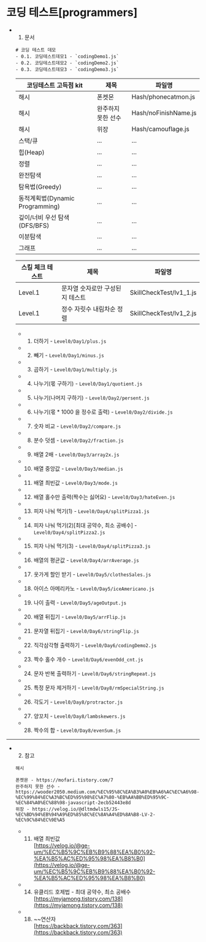 <link
  rel="stylesheet"
  href="./style.css"
/>

# 코딩 테스트[programmers]

- 1. 문서
    ```
    # 코딩 테스트 데모
    - 0.1. 코딩테스트데모1 - `codingDemo1.js`
    - 0.2. 코딩테스트데모2 - `codingDemo2.js`
    - 0.3. 코딩테스트데모3 - `codingDemo3.js`
    ```
    |코딩테스트 고득점 kit|제목|파일명|
    |---|---|---|
    |해시|폰켓몬|Hash/phonecatmon.js|
    |해시|완주하지 못한 선수|Hash/noFinishName.js|
    |해시|위장|Hash/camouflage.js|
    |스택/큐|...|...|
    |힙(Heap)|...|...|
    |정렬|...|...|
    |완전탐색|...|...|
    |탐욕법(Greedy)|...|...|
    |동적계획법(Dynamic Programming)|...|...|
    |깊이/너비 우선 탐색(DFS/BFS)|...|...|
    |이분탐색|...|...|
    |그래프|...|...|

    |스킬 체크 테스트|제목|파일명|
    |---|---|---|
    |Level.1|문자열 숫자로만 구성된지 테스트|SkillCheckTest/lv1_1.js|
    |Level.1|정수 자릿수 내림차순 정렬|SkillCheckTest/lv1_2.js|

    - 1. 더하기 - `Level0/Day1/plus.js`
    - 2. 빼기 - `Level0/Day1/minus.js`
    - 3. 곱하기 - `Level0/Day1/multiply.js`
    - 4. 나누기(몫 구하기) - `Level0/Day1/quotient.js`

    - 5. 나누기(나머지 구하기) - `Level0/Day2/persent.js`
    - 6. 나누기(몫 * 1000 을 정수로 출력) - `Level0/Day2/divide.js`
    - 7. 숫자 비교 - `Level0/Day2/compare.js`
    - 8. 분수 덧셈 - `Level0/Day2/fraction.js`

    - 9. 배열 2배 - `Level0/Day3/array2x.js`
    - 10. 배열 중앙값 - `Level0/Day3/median.js`
    - 11. 배열 최빈값 - `Level0/Day3/mode.js` 
    - 12. 배열 홀수만 출력(짝수는 싫어요) - `Level0/Day3/hateEven.js`

    - 13. 피자 나눠 먹기(1) - `Level0/Day4/splitPizza1.js`
    - 14. 피자 나눠 먹기(2)[최대 공약수, 최소 공배수] - `Level0/Day4/splitPizza2.js`
    - 15. 피자 나눠 먹기(3) - `Level0/Day4/splitPizza3.js`
    - 16. 배열의 평균값 - `Level0/Day4/arrAverage.js`

    - 17. 옷가게 할인 받기 - `Level0/Day5/clothesSales.js`
    - 18. 아이스 아메리카노 - `Level0/Day5/iceAmericano.js`
    - 19. 나이 출력 - `Level0/Day5/ageOutput.js`
    - 20. 배열 뒤집기 - `Level0/Day5/arrFlip.js`

    - 21. 문자열 뒤집기 - `Level0/Day6/stringFlip.js`
    - 22. 직각삼각형 출력하기 - `Level0/Day6/codingDemo2.js`
    - 23. 짝수 홀수 개수 - `Level0/Day6/evenOdd_cnt.js`
    - 24. 문자 반복 출력하기 - `Level0/Day6/stringRepeat.js`

    - 25. 특정 문자 제거하기 - `Level0/Day8/rmSpecialString.js`
    - 26. 각도기 - `Level0/Day8/protractor.js`
    - 27. 양꼬치 - `Level0/Day8/lambskewers.js`
    - 28. 짝수의 합 - `Level0/Day8/evenSum.js`

----------------------------------

- 2. 참고
    ```
    해시

    폰켓몬 - https://mofari.tistory.com/7
    완주하지 못한 선수 - https://wooder2050.medium.com/%EC%95%8C%EA%B3%A0%EB%A6%AC%EC%A6%98-%EC%99%84%EC%A3%BC%ED%95%98%EC%A7%80-%EB%AA%BB%ED%95%9C-%EC%84%A0%EC%88%98-javascript-2ecb52443e8d
    위장 - https://velog.io/@dltmdwls15/JS-%EC%BD%94%EB%94%A9%ED%85%8C%EC%8A%A4%ED%8A%B8-LV-2-%EC%9C%84%EC%9E%A5

    ```

    - 11. 배열 최빈값<br/>
      [https://velog.io/@ge-um/%EC%B5%9C%EB%B9%88%EA%B0%92-%EA%B5%AC%ED%95%98%EA%B8%B0](https://velog.io/@ge-um/%EC%B5%9C%EB%B9%88%EA%B0%92-%EA%B5%AC%ED%95%98%EA%B8%B0)

    - 14. 유클리드 호제법 - 최대 공약수, 최소 공배수<br/>
      [https://myjamong.tistory.com/138](https://myjamong.tistory.com/138)

    - 18. ~~연산자<br/>
      [https://backback.tistory.com/363](https://backback.tistory.com/363)
    


